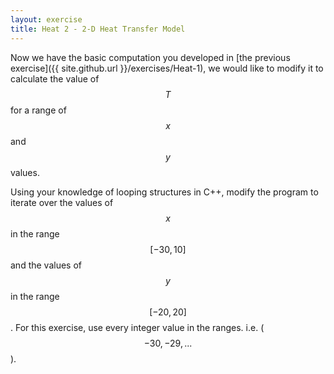 ```yaml
---
layout: exercise
title: Heat 2 - 2-D Heat Transfer Model
---
```


Now we have the basic computation you developed in [the previous exercise]({{ site.github.url }}/exercises/Heat-1), we would like to modify it
to calculate the value of $$ T $$ for a range of $$ x $$ and $$ y $$ values.

Using your knowledge of looping structures in C++, modify the program to iterate over the values of $$ x $$ in the range $$ [-30, 10] $$ and the values of $$ y $$ in the range $$ [-20, 20] $$. For this exercise, use every integer value in the ranges. i.e. ($$ -30, -29, ... $$).

<!-- A solution to this exercise is available [here]({{ site.github.url }}/code/heat_2.cpp).-->

